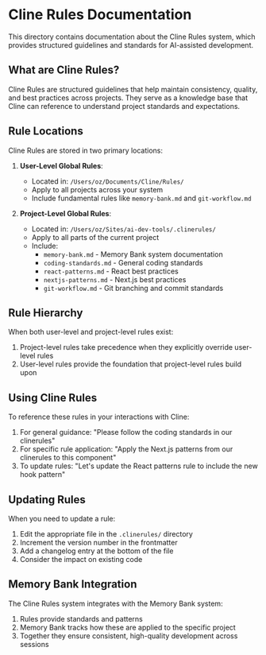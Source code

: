 # Cline Rules Documentation

This directory contains documentation about the Cline Rules system, which provides structured guidelines and standards for AI-assisted development.

## What are Cline Rules?

Cline Rules are structured guidelines that help maintain consistency, quality, and best practices across projects. They serve as a knowledge base that Cline can reference to understand project standards and expectations.

## Rule Locations

Cline Rules are stored in two primary locations:

1. **User-Level Global Rules**: 
   - Located in: `/Users/oz/Documents/Cline/Rules/`
   - Apply to all projects across your system
   - Include fundamental rules like `memory-bank.md` and `git-workflow.md`

2. **Project-Level Global Rules**:
   - Located in: `/Users/oz/Sites/ai-dev-tools/.clinerules/`
   - Apply to all parts of the current project
   - Include:
     - `memory-bank.md` - Memory Bank system documentation
     - `coding-standards.md` - General coding standards
     - `react-patterns.md` - React best practices
     - `nextjs-patterns.md` - Next.js best practices
     - `git-workflow.md` - Git branching and commit standards

## Rule Hierarchy

When both user-level and project-level rules exist:

1. Project-level rules take precedence when they explicitly override user-level rules
2. User-level rules provide the foundation that project-level rules build upon

## Using Cline Rules

To reference these rules in your interactions with Cline:

1. For general guidance: "Please follow the coding standards in our clinerules"
2. For specific rule application: "Apply the Next.js patterns from our clinerules to this component"
3. To update rules: "Let's update the React patterns rule to include the new hook pattern"

## Updating Rules

When you need to update a rule:

1. Edit the appropriate file in the `.clinerules/` directory
2. Increment the version number in the frontmatter
3. Add a changelog entry at the bottom of the file
4. Consider the impact on existing code

## Memory Bank Integration

The Cline Rules system integrates with the Memory Bank system:

1. Rules provide standards and patterns
2. Memory Bank tracks how these are applied to the specific project
3. Together they ensure consistent, high-quality development across sessions
